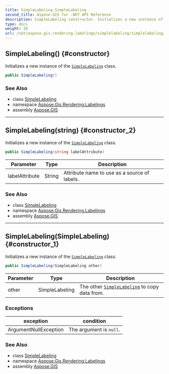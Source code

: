 ```yaml
---
title: SimpleLabeling.SimpleLabeling
second_title: Aspose.GIS for .NET API Reference
description: SimpleLabeling constructor. Initializes a new instance of the SimpleLabeling class.
type: docs
weight: 10
url: /net/aspose.gis.rendering.labelings/simplelabeling/simplelabeling/
---
```

## SimpleLabeling() {#constructor}

Initializes a new instance of the [`SimpleLabeling`](../) class.

```csharp
public SimpleLabeling()
```

### See Also

* class [SimpleLabeling](../)
* namespace [Aspose.Gis.Rendering.Labelings](../../simplelabeling/)
* assembly [Aspose.GIS](../../../)

---

## SimpleLabeling(string) {#constructor_2}

Initializes a new instance of the [`SimpleLabeling`](../) class.

```csharp
public SimpleLabeling(string labelAttribute)
```

| Parameter | Type | Description |
| --- | --- | --- |
| labelAttribute | String | Attribute name to use as a source of labels. |

### See Also

* class [SimpleLabeling](../)
* namespace [Aspose.Gis.Rendering.Labelings](../../simplelabeling/)
* assembly [Aspose.GIS](../../../)

---

## SimpleLabeling(SimpleLabeling) {#constructor_1}

Initializes a new instance of the [`SimpleLabeling`](../) class.

```csharp
public SimpleLabeling(SimpleLabeling other)
```

| Parameter | Type | Description |
| --- | --- | --- |
| other | SimpleLabeling | The other [`SimpleLabeling`](../) to copy data from. |

### Exceptions

| exception | condition |
| --- | --- |
| ArgumentNullException | The argument is `null`. |

### See Also

* class [SimpleLabeling](../)
* namespace [Aspose.Gis.Rendering.Labelings](../../simplelabeling/)
* assembly [Aspose.GIS](../../../)


